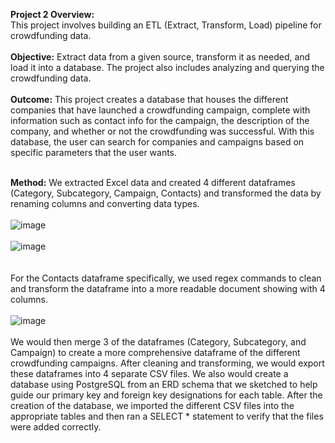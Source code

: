 **Project 2 Overview:<br>**
This project involves building an ETL (Extract, Transform, Load) pipeline for crowdfunding data.<br>
<br>
**Objective:** Extract data from a given source, transform it as needed, and load it into a database. The project also includes analyzing and querying the crowdfunding data.<br>
<br>
**Outcome:** This project creates a database that houses the different companies that have launched a crowdfunding campaign, complete with information such as contact info for the campaign, the description of the company, and whether or not the crowdfunding was successful. With this database, the user can search for companies and campaigns based on specific parameters that the user wants. <br>
<br>

**Method:** We extracted Excel data and created 4 different dataframes (Category, Subcategory, Campaign, Contacts) and transformed the data by renaming columns and converting data types. <br>
<br>
![image](https://github.com/user-attachments/assets/c3e2914e-a7b2-469f-9637-118b7dd04cd8) <br>
<br>
![image](https://github.com/user-attachments/assets/49b8ef48-458b-48dd-a276-abf2d84e1bc0) <br>
<br>
<br>
For the Contacts dataframe specifically, we used regex commands to clean and transform the dataframe into a more readable document showing with 4 columns.<br>
<br>
![image](https://github.com/user-attachments/assets/701f7974-1a67-45c6-be47-fcabe4982aa5) <br>
<br>
We would then merge 3 of the dataframes (Category, Subcategory, and Campaign) to create a more comprehensive dataframe of the different crowdfunding campaigns. After cleaning and transforming, we would export these dataframes into 4 separate CSV files. We also would create a database using PostgreSQL from an ERD schema that we sketched to help guide our primary key and foreign key designations for each table. After the creation of the database, we imported the different CSV files into the appropriate tables and then ran a SELECT * statement to verify that the files were added correctly.
